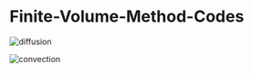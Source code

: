 # Finite-Volume-Method-Codes

![diffusion](https://user-images.githubusercontent.com/44025527/54500618-6d305a80-4944-11e9-9c96-77ec3fb53551.png)

![convection](https://user-images.githubusercontent.com/44025527/54500812-bc778a80-4946-11e9-8327-a534306476aa.png)
